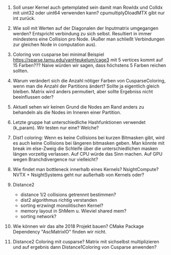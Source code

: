 1. Soll unser Kernel auch getemplated sein damit man RowIdx und ColIdx mit uint32 oder uint64 verwenden kann?
cpumultiplyDloadMTX gibt nur int zurück.

2. Wie soll mit Werten auf der Diagonalen der Inputmatrix umgegangen werden?
Entspricht verbindung zu sich selbst. Resultiert in immer mindestens eine Collision pro Node.
(Außer man schließt Verbindungen zur gleichen Node in computation aus).

3. Coloring von cusparse bei minimal Beispiel https://sparse.tamu.edu/vanHeukelum/cage3 mit 5 vertices
kommt auf 15 Farben??? Naive würden wir sagen, dass höchstens 5 Farben reichen sollten.

4. Warum verändert sich die Anzahl nötiger Farben von CusparseColoring, wenn man die Anzahl der Partitions ändert?
Sollte ja eigentlich gleich bleiben. Matrix wird anders permutiert, aber sollte Ergebniss nicht beeinflussen oder?

5. Aktuell sehen wir keinen Grund die Nodes am Rand anders zu behandeln als die Nodes im Inneren einer Partition.

6. Letzte gruppe hat unterschiedliche Hashfunktionen verwendet (k_param). Wir testen nur eine? Welche?

6. Dist1 coloring:
    Wenn es keine Collisions bei kurzen Bitmasken gibt, wird es auch keine Collisions bei längeren
    bitmasken geben. Man könnte mit break im else-Zweig die Schleife über die unterschiedlichen masken längen
    vorzeitig verlassen. Auf CPU würde das Sinn machen. Auf GPU wegen Branchdivergence nur vielleicht?

7. Wie findet man bottleneck innerhalb eines Kernels?
NsightCompute? NVTX + NsightSystems geht nur außerhalb von Kernels oder?

8. Distance2
    - distance 1/2 collisions getrennnt bestimmen?
    - dist2 algorithmus richtig verstanden
    - sorting erzwingt monolitischen Kernel?
    - memory layout in ShMem u. Wieviel shared mem?
    - sorting network?

9. Wie können wir das alte 2018 Projekt bauen? CMake Package Dependency "AscMatrixIO" finden wir nicht.

10. Distance2 Coloring mit cusparse? Matrix mit sichselbst multiplizieren und auf ergebnis dann Distance1Coloring von Cusparse anwenden?